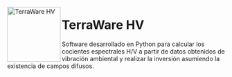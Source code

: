 <img src="https://github.com/sainosmichelle/TerraWare-HV/blob/master/Logos/LogoE.png"
  align="left"
  width="123"
  height="128"
  alt="TerraWare HV">

<h1> TerraWare HV </h1>

<p>Software desarrollado en Python para calcular los cocientes espectrales H/V a partir de datos obtenidos de vibración ambiental y realizar la inversión asumiendo la existencia de campos difusos.</p>  

